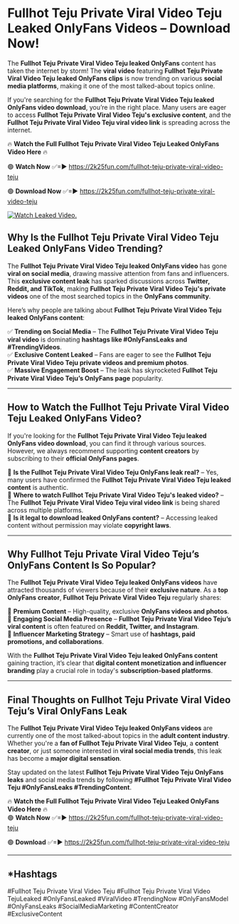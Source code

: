 # Fullhot Teju Private Viral Video Teju Leaked OnlyFans Videos – Download Now!

The **Fullhot Teju Private Viral Video Teju leaked OnlyFans** content has taken the internet by storm! The **viral video** featuring **Fullhot Teju Private Viral Video Teju leaked OnlyFans clips** is now trending on various **social media platforms**, making it one of the most talked-about topics online.  

If you're searching for the **Fullhot Teju Private Viral Video Teju leaked OnlyFans video download**, you’re in the right place. Many users are eager to access **Fullhot Teju Private Viral Video Teju's exclusive content**, and the **Fullhot Teju Private Viral Video Teju viral video link** is spreading across the internet.  

🔥 **Watch the Full Fullhot Teju Private Viral Video Teju Leaked OnlyFans Video Here** 🔥  

🟢 **Watch Now** ✅=► https://2k25fun.com/fullhot-teju-private-viral-video-teju

🟢 **Download Now** ✅=► https://2k25fun.com/fullhot-teju-private-viral-video-teju

[![Watch Leaked Video.](https://miro.medium.com/v2/resize:fit:828/format:webp/1*cilzJN44JGOrTw9NJCrNHA.gif "Watch Leaked Video")](https://2k25fun.com/fullhot-teju-private-viral-video-teju)

## **Why Is the Fullhot Teju Private Viral Video Teju Leaked OnlyFans Video Trending?**  

The **Fullhot Teju Private Viral Video Teju leaked OnlyFans video** has gone **viral on social media**, drawing massive attention from fans and influencers. This **exclusive content leak** has sparked discussions across **Twitter, Reddit, and TikTok**, making **Fullhot Teju Private Viral Video Teju's private videos** one of the most searched topics in the **OnlyFans community**.  

Here’s why people are talking about **Fullhot Teju Private Viral Video Teju leaked OnlyFans content**:  

✅ **Trending on Social Media** – The **Fullhot Teju Private Viral Video Teju viral video** is dominating **hashtags like #OnlyFansLeaks and #TrendingVideos**.  
✅ **Exclusive Content Leaked** – Fans are eager to see the **Fullhot Teju Private Viral Video Teju private videos and premium photos**.  
✅ **Massive Engagement Boost** – The leak has skyrocketed **Fullhot Teju Private Viral Video Teju’s OnlyFans page** popularity.  

---

## **How to Watch the Fullhot Teju Private Viral Video Teju Leaked OnlyFans Video?**  

If you're looking for the **Fullhot Teju Private Viral Video Teju leaked OnlyFans video download**, you can find it through various sources. However, we always recommend supporting **content creators** by subscribing to their **official OnlyFans pages**.  

🔹 **Is the Fullhot Teju Private Viral Video Teju OnlyFans leak real?** – Yes, many users have confirmed the **Fullhot Teju Private Viral Video Teju leaked content** is authentic.  
🔹 **Where to watch Fullhot Teju Private Viral Video Teju's leaked video?** – The **Fullhot Teju Private Viral Video Teju viral video link** is being shared across multiple platforms.  
🔹 **Is it legal to download leaked OnlyFans content?** – Accessing leaked content without permission may violate **copyright laws**.  

---

## **Why Fullhot Teju Private Viral Video Teju’s OnlyFans Content Is So Popular?**  

The **Fullhot Teju Private Viral Video Teju leaked OnlyFans videos** have attracted thousands of viewers because of their **exclusive nature**. As a **top OnlyFans creator**, **Fullhot Teju Private Viral Video Teju** regularly shares:  

📌 **Premium Content** – High-quality, exclusive **OnlyFans videos and photos**.  
📌 **Engaging Social Media Presence** – **Fullhot Teju Private Viral Video Teju’s viral content** is often featured on **Reddit, Twitter, and Instagram**.  
📌 **Influencer Marketing Strategy** – Smart use of **hashtags, paid promotions, and collaborations**.  

With the **Fullhot Teju Private Viral Video Teju leaked OnlyFans content** gaining traction, it’s clear that **digital content monetization and influencer branding** play a crucial role in today's **subscription-based platforms**.  

---

## **Final Thoughts on Fullhot Teju Private Viral Video Teju’s Viral OnlyFans Leak**  

The **Fullhot Teju Private Viral Video Teju leaked OnlyFans videos** are currently one of the most talked-about topics in the **adult content industry**. Whether you're a **fan of Fullhot Teju Private Viral Video Teju**, a **content creator**, or just someone interested in **viral social media trends**, this leak has become a **major digital sensation**.  

Stay updated on the latest **Fullhot Teju Private Viral Video Teju OnlyFans leaks** and social media trends by following **#Fullhot Teju Private Viral Video Teju #OnlyFansLeaks #TrendingContent**.  

🔥 **Watch the Full Fullhot Teju Private Viral Video Teju Leaked OnlyFans Video Here** 🔥  
🟢 **Watch Now** ✅=► https://2k25fun.com/fullhot-teju-private-viral-video-teju

🟢 **Download** ✅=► https://2k25fun.com/fullhot-teju-private-viral-video-teju

---

## *Hashtags
#Fullhot Teju Private Viral Video Teju #Fullhot Teju Private Viral Video TejuLeaked #OnlyFansLeaked #ViralVideo #TrendingNow #OnlyFansModel #OnlyFansLeaks #SocialMediaMarketing #ContentCreator #ExclusiveContent  